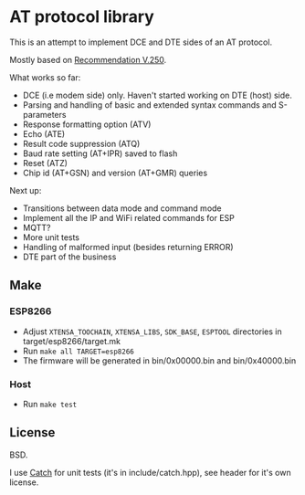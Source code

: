 AT protocol library
===================

This is an attempt to implement DCE and DTE sides of an AT protocol.

Mostly based on [Recommendation V.250].

What works so far:
  - DCE (i.e modem side) only. Haven't started working on DTE (host) side.
  - Parsing and handling of basic and extended syntax commands and S-parameters
  - Response formatting option (ATV)
  - Echo (ATE)
  - Result code suppression (ATQ)
  - Baud rate setting (AT+IPR) saved to flash
  - Reset (ATZ)
  - Chip id (AT+GSN) and version (AT+GMR) queries

Next up:
  - Transitions between data mode and command mode
  - Implement all the IP and WiFi related commands for ESP
  - MQTT?
  - More unit tests
  - Handling of malformed input (besides returning ERROR)
  - DTE part of the business

Make
----

### ESP8266

- Adjust `XTENSA_TOOCHAIN`, `XTENSA_LIBS`, `SDK_BASE`, `ESPTOOL` directories in target/esp8266/target.mk
- Run ```make all TARGET=esp8266```
- The firmware will be generated in bin/0x00000.bin and bin/0x40000.bin

### Host
- Run ```make test```


License
-------

BSD.

I use [Catch] for unit tests (it's in include/catch.hpp), see header for it's own license.

[Recommendation V.250]:https://www.itu.int/rec/T-REC-V.250-200307-I/en
[Catch]:https://github.com/philsquared/Catch
